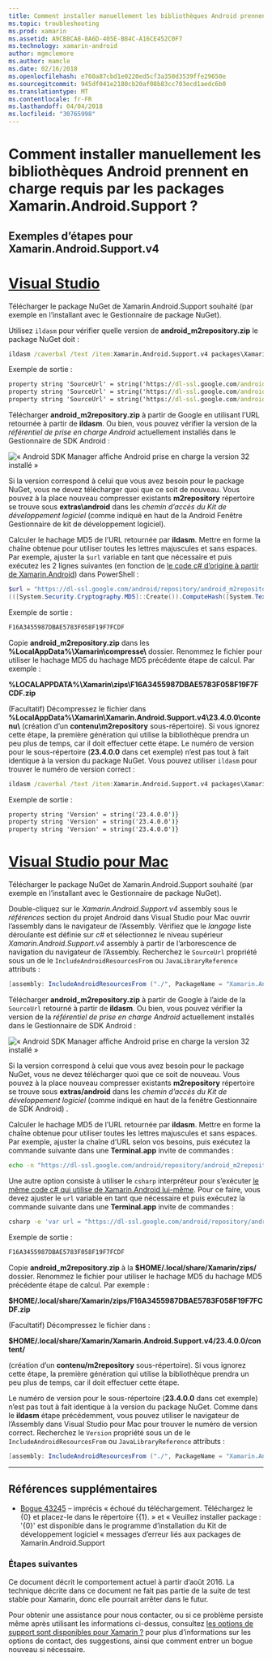 ```yaml
---
title: Comment installer manuellement les bibliothèques Android prennent en charge requis par les packages Xamarin.Android.Support ?
ms.topic: troubleshooting
ms.prod: xamarin
ms.assetid: A9CB8CA8-8A6D-405E-B84C-A16CE452C0F7
ms.technology: xamarin-android
author: mgmclemore
ms.author: mamcle
ms.date: 02/16/2018
ms.openlocfilehash: e760a87cbd1e0220ed5cf3a350d3539ffe29650e
ms.sourcegitcommit: 945df041e2180cb20af08b83cc703ecd1aedc6b0
ms.translationtype: MT
ms.contentlocale: fr-FR
ms.lasthandoff: 04/04/2018
ms.locfileid: "30765998"
---
```

# <a name="how-can-i-manually-install-the-android-support-libraries-required-by-the-xamarinandroidsupport-packages"></a>Comment installer manuellement les bibliothèques Android prennent en charge requis par les packages Xamarin.Android.Support ?

## <a name="example-steps-for-xamarinandroidsupportv4"></a>Exemples d’étapes pour Xamarin.Android.Support.v4 

# <a name="visual-studiotabvswin"></a>[Visual Studio](#tab/vswin)

Télécharger le package NuGet de Xamarin.Android.Support souhaité (par exemple en l’installant avec le Gestionnaire de package NuGet).

Utilisez `ildasm` pour vérifier quelle version de **android_m2repository.zip** le package NuGet doit :

```cmd
ildasm /caverbal /text /item:Xamarin.Android.Support.v4 packages\Xamarin.Android.Support.v4.23.4.0.1\lib\MonoAndroid403\Xamarin.Android.Support.v4.dll | findstr SourceUrl
```
Exemple de sortie :

```cmd
property string 'SourceUrl' = string('https://dl-ssl.google.com/android/repository/android_m2repository_r32.zip')
property string 'SourceUrl' = string('https://dl-ssl.google.com/android/repository/android_m2repository_r32.zip')
property string 'SourceUrl' = string('https://dl-ssl.google.com/android/repository/android_m2repository_r32.zip')
```

Télécharger **android\_m2repository.zip** à partir de Google en utilisant l’URL retournée à partir de **ildasm**. Ou bien, vous pouvez vérifier la version de la _référentiel de prise en charge Android_ actuellement installés dans le Gestionnaire de SDK Android :

![« Android SDK Manager affiche Android prise en charge la version 32 installé »](install-android-support-library-images/sdk-extras.png)

Si la version correspond à celui que vous avez besoin pour le package NuGet, vous ne devez télécharger quoi que ce soit de nouveau. Vous pouvez à la place nouveau compresser existants **m2repository** répertoire se trouve sous **extras\\android** dans les _chemin d’accès du Kit de développement logiciel_ (comme indiqué en haut de la Android Fenêtre Gestionnaire de kit de développement logiciel).

Calculer le hachage MD5 de l’URL retournée par **ildasm**. Mettre en forme la chaîne obtenue pour utiliser toutes les lettres majuscules et sans espaces. Par exemple, ajuster la `$url` variable en tant que nécessaire et puis exécutez les 2 lignes suivantes (en fonction de [le code c# d’origine à partir de Xamarin.Android](https://github.com/xamarin/xamarin-android/blob/8e8a4dd90f26eb39172876cc52181b6639e20524/src/Xamarin.Android.Build.Tasks/Tasks/GetAdditionalResourcesFromAssemblies.cs#L208)) dans PowerShell :

```powershell
$url = "https://dl-ssl.google.com/android/repository/android_m2repository_r32.zip"
(([System.Security.Cryptography.MD5]::Create()).ComputeHash([System.Text.Encoding]::UTF8.GetBytes($url)) | %{ $_.ToString("X02") }) -join ""
```
Exemple de sortie :

```powershell
F16A3455987DBAE5783F058F19F7FCDF
```

Copie **android\_m2repository.zip** dans les **%LocalAppData%\\Xamarin\\compresse\\**  dossier. Renommez le fichier pour utiliser le hachage MD5 du hachage MD5 précédente étape de calcul. Par exemple :

**%LOCALAPPDATA%\\Xamarin\\zips\\F16A3455987DBAE5783F058F19F7FCDF.zip**

(Facultatif) Décompressez le fichier dans **%LocalAppData%\\Xamarin\\Xamarin.Android.Support.v4\\23.4.0.0\\contenu\\**  (création d’un **contenu\\m2repository** sous-répertoire). Si vous ignorez cette étape, la première génération qui utilise la bibliothèque prendra un peu plus de temps, car il doit effectuer cette étape.
Le numéro de version pour le sous-répertoire (**23.4.0.0** dans cet exemple) n’est pas tout à fait identique à la version du package NuGet. Vous pouvez utiliser `ildasm` pour trouver le numéro de version correct :

```cmd
ildasm /caverbal /text /item:Xamarin.Android.Support.v4 packages\Xamarin.Android.Support.v4.23.4.0.1\lib\MonoAndroid403\Xamarin.Android.Support.v4.dll | findstr /C:"string 'Version'"
```
Exemple de sortie :

```cmd
property string 'Version' = string('23.4.0.0')}
property string 'Version' = string('23.4.0.0')}
property string 'Version' = string('23.4.0.0')}
```

# <a name="visual-studio-for-mactabvsmac"></a>[Visual Studio pour Mac](#tab/vsmac)

Télécharger le package NuGet de Xamarin.Android.Support souhaité (par exemple en l’installant avec le Gestionnaire de package NuGet).

Double-cliquez sur le _Xamarin.Android.Support.v4_ assembly sous le _références_ section du projet Android dans Visual Studio pour Mac ouvrir l’assembly dans le navigateur de l’Assembly. Vérifiez que le _langage_ liste déroulante est définie sur _c#_ et sélectionnez le niveau supérieur _Xamarin.Android.Support.v4_ assembly à partir de l’arborescence de navigation du navigateur de l’Assembly. Recherchez le `SourceUrl` propriété sous un de le `IncludeAndroidResourcesFrom` ou `JavaLibraryReference` attributs :

```csharp
[assembly: IncludeAndroidResourcesFrom ("./", PackageName = "Xamarin.Android.Support.v4", SourceUrl = "https://dl-ssl.google.com/android/repository/android_m2repository_r32.zip", EmbeddedArchive = "m2repository/com/android/support/support-v4/23.4.0/support-v4-23.4.0.aar", Version = "23.4.0.0")]
```

Télécharger **android\_m2repository.zip** à partir de Google à l’aide de la `SourceUrl` retourné à partir de **ildasm**. Ou bien, vous pouvez vérifier la version de la _référentiel de prise en charge Android_ actuellement installés dans le Gestionnaire de SDK Android :

![« Android SDK Manager affiche Android prise en charge la version 32 installé »](install-android-support-library-images/sdk-extras.png)

Si la version correspond à celui que vous avez besoin pour le package NuGet, vous ne devez télécharger quoi que ce soit de nouveau. Vous pouvez à la place nouveau compresser existants **m2repository** répertoire se trouve sous **extras/android** dans les _chemin d’accès du Kit de développement logiciel_ (comme indiqué en haut de la fenêtre Gestionnaire de SDK Android) .

Calculer le hachage MD5 de l’URL retournée par **ildasm**. Mettre en forme la chaîne obtenue pour utiliser toutes les lettres majuscules et sans espaces. Par exemple, ajuster la chaîne d’URL selon vos besoins, puis exécutez la commande suivante dans une **Terminal.app** invite de commandes :

```bash
echo -n "https://dl-ssl.google.com/android/repository/android_m2repository_r32.zip" | md5 | tr '[:lower:]' '[:upper:]'
```

Une autre option consiste à utiliser le `csharp` interpréteur pour s’exécuter [le même code c# qui utilise de Xamarin.Android lui-même](https://github.com/xamarin/xamarin-android/blob/8e8a4dd90f26eb39172876cc52181b6639e20524/src/Xamarin.Android.Build.Tasks/Tasks/GetAdditionalResourcesFromAssemblies.cs#L208).
Pour ce faire, vous devez ajuster le `url` variable en tant que nécessaire et puis exécutez la commande suivante dans une **Terminal.app** invite de commandes :

```bash
csharp -e 'var url = "https://dl-ssl.google.com/android/repository/android_m2repository_r32.zip"; string.Concat((System.Security.Cryptography.MD5.Create().ComputeHash(System.Text.Encoding.UTF8.GetBytes(url))).Select(b => b.ToString("X02")))'
```
Exemple de sortie :

```bash
F16A3455987DBAE5783F058F19F7FCDF
```

Copie **android\_m2repository.zip** à la **$HOME/.local/share/Xamarin/zips/** dossier. Renommez le fichier pour utiliser le hachage MD5 du hachage MD5 précédente étape de calcul. Par exemple :

**$HOME/.local/share/Xamarin/zips/F16A3455987DBAE5783F058F19F7FCDF.zip**

(Facultatif) Décompressez le fichier dans : 

**$HOME/.local/share/Xamarin/Xamarin.Android.Support.v4/23.4.0.0/content/**

(création d’un **contenu/m2repository** sous-répertoire). Si vous ignorez cette étape, la première génération qui utilise la bibliothèque prendra un peu plus de temps, car il doit effectuer cette étape.

Le numéro de version pour le sous-répertoire (**23.4.0.0** dans cet exemple) n’est pas tout à fait identique à la version du package NuGet. Comme dans le **ildasm** étape précédemment, vous pouvez utiliser le navigateur de l’Assembly dans Visual Studio pour Mac pour trouver le numéro de version correct. Recherchez le `Version` propriété sous un de le `IncludeAndroidResourcesFrom` ou `JavaLibraryReference` attributs :

```csharp
[assembly: IncludeAndroidResourcesFrom ("./", PackageName = "Xamarin.Android.Support.v4", SourceUrl = "https://dl-ssl.google.com/android/repository/android_m2repository_r32.zip", EmbeddedArchive = "m2repository/com/android/support/support-v4/23.4.0/support-v4-23.4.0.aar", Version = "23.4.0.0")]
```

-----


## <a name="additional-references"></a>Références supplémentaires

- [Bogue 43245](https://bugzilla.xamarin.com/show_bug.cgi?id=43245) – imprécis « échoué du téléchargement. Téléchargez le {0} et placez-le dans le répertoire {{1}. » et « Veuillez installer package : '{0}' est disponible dans le programme d’installation du Kit de développement logiciel « messages d’erreur liés aux packages de Xamarin.Android.Support

### <a name="next-steps"></a>Étapes suivantes

Ce document décrit le comportement actuel à partir d’août 2016. La technique décrite dans ce document ne fait pas partie de la suite de test stable pour Xamarin, donc elle pourrait arrêter dans le futur.

Pour obtenir une assistance pour nous contacter, ou si ce problème persiste même après utilisant les informations ci-dessus, consultez [les options de support sont disponibles pour Xamarin ?](~/cross-platform/troubleshooting/support-options.md) pour plus d’informations sur les options de contact, des suggestions, ainsi que comment entrer un bogue nouveau si nécessaire.

